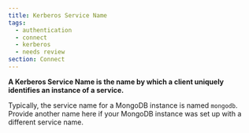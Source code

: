 ```yaml
---
title: Kerberos Service Name
tags:
  - authentication
  - connect
  - kerberos
  - needs review
section: Connect
---
```


<strong>
A Kerberos Service Name is the name by which a client uniquely identifies an
instance of a service.
</strong>

Typically, the service name for a MongoDB instance is named `mongodb`. Provide
another name here if your MongoDB instance was set up with a different service
name.
